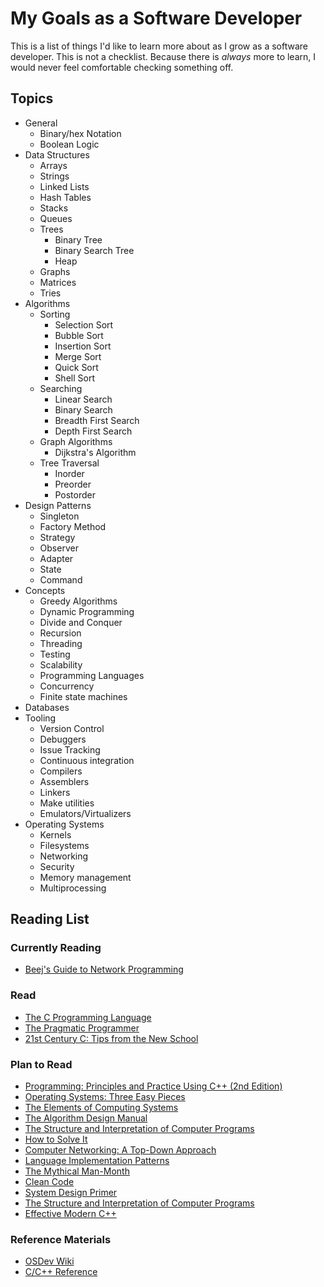 # My Goals as a Software Developer

This is a list of things I'd like to learn more about as I grow as a software developer. This is not a checklist. Because there is _always_ more to learn, I would never feel comfortable checking something off.

## Topics

- General
  - Binary/hex Notation
  - Boolean Logic
- Data Structures
  - Arrays
  - Strings
  - Linked Lists
  - Hash Tables
  - Stacks
  - Queues
  - Trees
    - Binary Tree
    - Binary Search Tree
    - Heap
  - Graphs
  - Matrices
  - Tries
- Algorithms
  - Sorting
    - Selection Sort
    - Bubble Sort
    - Insertion Sort
    - Merge Sort
    - Quick Sort
    - Shell Sort
  - Searching
    - Linear Search
    - Binary Search
    - Breadth First Search
    - Depth First Search
  - Graph Algorithms
    - Dijkstra's Algorithm
  - Tree Traversal
    - Inorder
    - Preorder
    - Postorder
- Design Patterns
  - Singleton
  - Factory Method
  - Strategy
  - Observer
  - Adapter
  - State
  - Command
- Concepts
  - Greedy Algorithms
  - Dynamic Programming
  - Divide and Conquer
  - Recursion
  - Threading
  - Testing
  - Scalability
  - Programming Languages
  - Concurrency
  - Finite state machines
- Databases
- Tooling
  - Version Control
  - Debuggers
  - Issue Tracking
  - Continuous integration
  - Compilers
  - Assemblers
  - Linkers
  - Make utilities
  - Emulators/Virtualizers
- Operating Systems
  - Kernels
  - Filesystems
  - Networking
  - Security
  - Memory management
  - Multiprocessing

## Reading List

### Currently Reading

- [Beej's Guide to Network Programming](https://www.amazon.com/dp/1705309909)

### Read

- [The C Programming Language](https://www.amazon.com/Programming-Language-2nd-Brian-Kernighan/dp/0131103628/ref=sr_1_1?crid=25FA03V305LZR&keywords=the+c+programming+language&qid=1567439093&s=books&sprefix=The+C+P%2Cstripbooks%2C170&sr=1-1)
- [The Pragmatic Programmer](https://www.amazon.com/dp/020161622X/?coliid=I12RI0EWJPOWXP&colid=1248G3Y88U4I8&psc=1&ref_=lv_ov_lig_dp_it)
- [21st Century C: Tips from the New School](https://www.amazon.com/21st-Century-Tips-New-School/dp/1449327141)

### Plan to Read

- [Programming: Principles and Practice Using C++ (2nd Edition)](https://www.amazon.com/gp/product/0321992784/ref=ppx_yo_dt_b_asin_title_o02_s00?ie=UTF8&psc=1)
- [Operating Systems: Three Easy Pieces](http://pages.cs.wisc.edu/~remzi/OSTEP/)
- [The Elements of Computing Systems](https://www.amazon.com/Elements-Computing-Systems-Building-Principles/dp/0262640686/ref=ed_oe_p)
- [The Algorithm Design Manual](https://www.amazon.com/Algorithm-Design-Manual-Steven-Skiena/dp/1848000693/?pldnSite=1)
- [The Structure and Interpretation of Computer Programs](https://mitpress.mit.edu/sites/default/files/sicp/full-text/book/book-Z-H-4.html#%25_toc_start)
- [How to Solve It](https://www.amazon.com/How-Solve-Mathematical-Princeton-Science/dp/069116407X/?pldnSite=1)
- [Computer Networking: A Top-Down Approach](https://www.amazon.com/Computer-Networking-Top-Down-Approach-7th/dp/0133594149/?pldnSite=1)
- [Language Implementation Patterns](https://www.amazon.com/Language-Implementation-Patterns-Domain-Specific-Programming/dp/193435645X/?pldnSite=1)
- [The Mythical Man-Month](https://www.amazon.com/dp/0201835959/?coliid=IBJJJ0L783BGD&colid=1248G3Y88U4I8&psc=1&ref_=lv_ov_lig_dp_it)
- [Clean Code](https://www.amazon.com/dp/0132350882/?coliid=I29R4OE4087XDY&colid=1248G3Y88U4I8&psc=1&ref_=lv_ov_lig_dp_it)
- [System Design Primer](https://github.com/donnemartin/system-design-primer)
- [The Structure and Interpretation of Computer Programs](https://mitpress.mit.edu/sites/default/files/sicp/full-text/book/book-Z-H-4.html#%25_toc_start)
- [Effective Modern C++](https://www.amazon.com/Effective-Modern-Specific-Ways-Improve/dp/1491903996)

### Reference Materials

- [OSDev Wiki](https://wiki.osdev.org/Main_Page)
- [C/C++ Reference](https://en.cppreference.com/w/)
